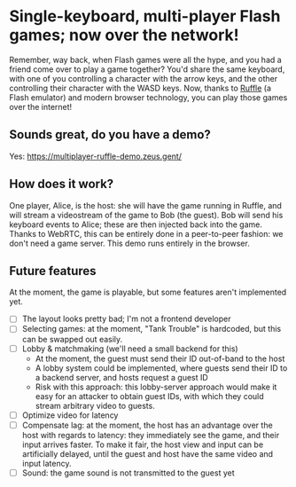 # Single-keyboard, multi-player Flash games; now over the network!

Remember, way back, when Flash games were all the hype, and you had a friend come over to play a game together? You'd share the same keyboard, with one of you controlling a character with the arrow keys, and the other controlling their character with the WASD keys. Now, thanks to [Ruffle](https://ruffle.rs/) (a Flash emulator) and modern browser technology, you can play those games over the internet!

## Sounds great, do you have a demo?

Yes: https://multiplayer-ruffle-demo.zeus.gent/

## How does it work?

One player, Alice, is the host: she will have the game running in Ruffle, and will stream a videostream of the game to Bob (the guest). Bob will send his keyboard events to Alice; these are then injected back into the game. Thanks to WebRTC, this can be entirely done in a peer-to-peer fashion: we don't need a game server. This demo runs entirely in the browser.

## Future features

At the moment, the game is playable, but some features aren't implemented yet.

- [ ] The layout looks pretty bad; I'm not a frontend developer
- [ ] Selecting games: at the moment, "Tank Trouble" is hardcoded, but this can be swapped out easily.
- [ ] Lobby & matchmaking (we'll need a small backend for this)
    - At the moment, the guest must send their ID out-of-band to the host
    - A lobby system could be implemented, where guests send their ID to a backend server, and hosts request a guest ID
    - Risk with this approach: this lobby-server approach would make it easy for an attacker to obtain guest IDs, with which they could stream arbitrary video to guests.
- [ ] Optimize video for latency
- [ ] Compensate lag: at the moment, the host has an advantage over the host with regards to latency: they immediately see the game, and their input arrives faster. To make it fair, the host view and input can be artificially delayed, until the guest and host have the same video and input latency.
- [ ] Sound: the game sound is not transmitted to the guest yet
